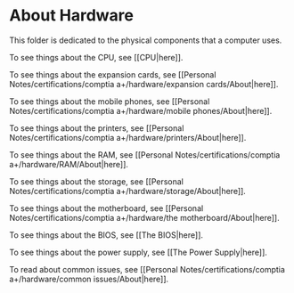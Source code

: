 # About Hardware

This folder is dedicated to the physical components that a computer uses.

To see things about the CPU, see [[CPU|here]].

To see things about the expansion cards, see [[Personal Notes/certifications/comptia a+/hardware/expansion cards/About|here]].

To see things about the mobile phones, see [[Personal Notes/certifications/comptia a+/hardware/mobile phones/About|here]].

To see things about the printers, see [[Personal Notes/certifications/comptia a+/hardware/printers/About|here]].

To see things about the RAM, see [[Personal Notes/certifications/comptia a+/hardware/RAM/About|here]].

To see things about the storage, see [[Personal Notes/certifications/comptia a+/hardware/storage/About|here]].

To see things about the motherboard, see [[Personal Notes/certifications/comptia a+/hardware/the motherboard/About|here]].

To see things about the BIOS, see [[The BIOS|here]].

To see things about the power supply, see [[The Power Supply|here]].

To read about common issues, see [[Personal Notes/certifications/comptia a+/hardware/common issues/About|here]].
